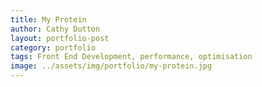```yaml
---
title: My Protein 
author: Cathy Dutton
layout: portfolio-post
category: portfolio
tags: Front End Development, performance, optimisation
image: ../assets/img/portfolio/my-protein.jpg
---
```

